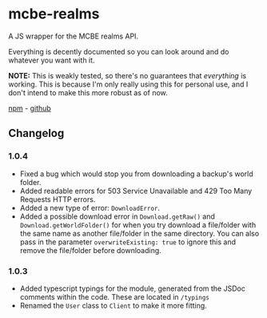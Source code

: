 # mcbe-realms

A JS wrapper for the MCBE realms API.

Everything is decently documented so you can look around and do whatever you want with it.

**NOTE:** This is weakly tested, so there's no guarantees that _everything_ is working. This is because I'm only really using this for personal use, and I don't intend to make this more robust as of now.

[npm](https://www.npmjs.com/package/mcbe-realms) - [github](https://github.com/CarpalEnderman/mcbe-realms.js)

## Changelog

### 1.0.4

- Fixed a bug which would stop you from downloading a backup's world folder.
- Added readable errors for 503 Service Unavailable and 429 Too Many Requests HTTP errors.
- Added a new type of error: `DownloadError`.
- Added a possible download error in `Download.getRaw()` and `Download.getWorldFolder()` for when you try download a file/folder with the same name as another file/folder in the same directory. You can also pass in the parameter `overwriteExisting: true` to ignore this and remove the file/folder before downloading.

### 1.0.3

- Added typescript typings for the module, generated from the JSDoc comments within the code. These are located in `/typings`
- Renamed the `User` class to `Client` to make it more fitting.
